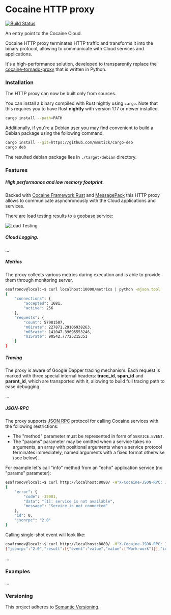 # Cocaine HTTP proxy
[![Build Status][ci-img]][ci-url]

An entry point to the Cocaine Cloud.

Cocaine HTTP proxy terminates HTTP traffic and transforms it into the binary protocol, allowing to communicate with Cloud services and applications.

It's a high-performance solution, developed to transparently replace the [cocaine-tornado-proxy][cocaine-tornado-proxy] that is written in Python. 

### Installation
The HTTP proxy can now be built only from sources.

You can install a binary compiled with Rust nightly using `cargo`. Note that this requires you to have Rust **nightly** with version 1.17 or newer installed.

```bash
cargo install --path=PATH
```

Additionally, if you're a Debian user you may find convenient to build a Debian package using the following command.

```bash
cargo install --git=https://github.com/mmstick/cargo-deb
cargo deb
```

The resulted debian package lies in `./target/debian` directory.

### Features

##### High performance and low memory footprint.
Backed with [Cocaine Framework Rust][cocaine-framework-rust] and [MessagePack][rmp] this HTTP proxy allows to communicate asynchronously with the Cloud applications and services.

There are load testing results to a geobase service:
 
![Load Testing][load-img]
    
##### Cloud Logging.
...

##### Metrics
The proxy collects various metrics during execution and is able to provide them through monitoring server.

```bash
esafronov@local:~$ curl localhost:10000/metrics | python -mjson.tool
{
    "connections": {
        "accepted": 1681,
        "active": 256
    },
    "requests": {
        "count": 57981507,
        "m01rate": 227871.29106938263,
        "m05rate": 141047.39695553246,
        "m15rate": 90542.77725215351
    }
}
```

##### Tracing
The proxy is aware of Google Dapper tracing mechanism. Each request is marked with three special internal headers: **trace_id**, **span_id** and **parent_id**, which are transported with it, allowing to build full tracing path to ease debugging.
  
...
  
##### JSON-RPC
The proxy supports [JSON RPC][jsonrpc] protocol for calling Cocaine services with the following restrictions: 

- The "method" parameter must be represented in form of `SERVICE.EVENT`.
- The "params" parameter may be omitted when a service takes no arguments, an array with positional arguments when a service protocol terminates immediately, named arguments with a fixed format otherwise (see below).

For example let's call "info" method from an "echo" application service (no "params" parameter):

```bash
esafronov@local:~$ curl http://localhost:8080/ -H"X-Cocaine-JSON-RPC: 1" -d '{"jsonrpc": "2.0", "method": "echo.info", "id": 0}' | python -m json.tool
{
    "error": {
        "code": -32001,
        "data": "[1]: service is not available",
        "message": "Service is not connected"
    },
    "id": 0,
    "jsonrpc": "2.0"
}
```

Calling single-shot event will look like:

```bash
esafronov@local:~$ curl http://localhost:8080/ -H"X-Cocaine-JSON-RPC: 1" -d '{"jsonrpc": "2.0", "method": "storage.read", "params": ["collection", "key"], "id": 0}'
{"jsonrpc":"2.0","result":[{"event":"value","value":["Work-work"]}],"id":0}
```

...

### Examples
...

### Versioning

This project adheres to [Semantic Versioning](http://semver.org/).

[rmp]: https://github.com/3Hren/msgpack-rust
[cocaine-framework-rust]: https://github.com/3Hren/cocaine-framework-rust
[jsonrpc]: http://www.jsonrpc.org/specification
[cocaine-tornado-proxy]: https://github.com/cocaine/cocaine-tools/tree/master/cocaine/proxy
[ci-img]: https://travis-ci.org/3Hren/cocaine-http-proxy.svg?branch=master
[ci-url]: https://travis-ci.org/3Hren/cocaine-http-proxy
[load-img]: https://s3-us-west-2.amazonaws.com/cocaine-http-proxy/load.png 
